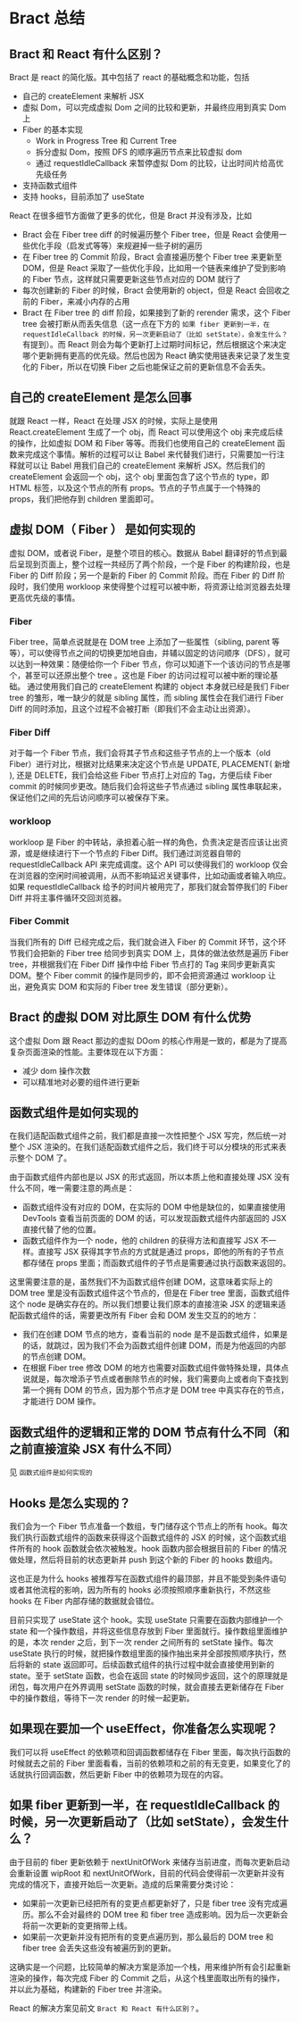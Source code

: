 # Bract 总结

## Bract 和 React 有什么区别？
Bract 是 react 的简化版。其中包括了 react 的基础概念和功能，包括
- 自己的 createElement 来解析 JSX
- 虚拟 Dom，可以完成虚拟 Dom 之间的比较和更新，并最终应用到真实 Dom 上
- Fiber 的基本实现
  - Work in Progress Tree 和 Current Tree
  - 拆分虚拟 Dom，按照 DFS 的顺序遍历节点来比较虚拟 dom
  - 通过 requestIdleCallback 来暂停虚拟 Dom 的比较，让出时间片给高优先级任务
- 支持函数式组件
- 支持 hooks，目前添加了 useState

React 在很多细节方面做了更多的优化，但是 Bract 并没有涉及，比如
- Bract 会在 Fiber tree diff 的时候遍历整个 Fiber tree，但是 React 会使用一些优化手段（启发式等等）来规避掉一些子树的遍历
- 在 Fiber tree 的 Commit 阶段，Bract 会直接遍历整个 Fiber tree 来更新至 DOM，但是 React 采取了一些优化手段，比如用一个链表来维护了受到影响的 Fiber 节点，这样就只需要更新这些节点对应的 DOM 就行了
- 每次创建新的 Fiber 的时候，Bract 会使用新的 object，但是 React 会回收之前的 Fiber，来减小内存的占用
- Bract 在 Fiber tree 的 diff 阶段，如果接到了新的 rerender 需求，这个 Fiber tree 会被打断从而丢失信息（这一点在下方的 `如果 fiber 更新到一半，在 requestIdleCallback 的时候，另一次更新启动了（比如 setState），会发生什么？` 有提到）。而 React 则会为每个更新打上过期时间标记，然后根据这个来决定哪个更新拥有更高的优先级。然后也因为 React 确实使用链表来记录了发生变化的 Fiber，所以在切换 Fiber 之后也能保证之前的更新信息不会丢失。

## 自己的 createElement 是怎么回事
就跟 React 一样，React 在处理 JSX 的时候，实际上是使用 React.createElement 生成了一个 obj，而 React 可以使用这个 obj 来完成后续的操作，比如虚拟 DOM 和 Fiber 等等。而我们也使用自己的 createElement 函数来完成这个事情。解析的过程可以让 Babel 来代替我们进行，只需要加一行注释就可以让 Babel 用我们自己的 createElement 来解析 JSX。然后我们的 createElement 会返回一个 obj，这个 obj 里面包含了这个节点的 type，即 HTML 标签，以及这个节点的所有 props。节点的子节点属于一个特殊的 props，我们把他存到 children 里面即可。


## 虚拟 DOM（ Fiber ） 是如何实现的
虚拟 DOM，或者说 Fiber，是整个项目的核心。数据从 Babel 翻译好的节点到最后呈现到页面上，整个过程一共经历了两个阶段，一个是 Fiber 的构建阶段，也是 Fiber 的 Diff 阶段；另一个是新的 Fiber 的 Commit 阶段。而在 Fiber 的 Diff 阶段时，我们使用 workloop 来使得整个过程可以被中断，将资源让给浏览器去处理更高优先级的事情。

### Fiber
Fiber tree，简单点说就是在 DOM tree 上添加了一些属性（sibling, parent 等等），可以使得节点之间的切换更加地自由，并辅以固定的访问顺序（DFS），就可以达到一种效果：随便给你一个 Fiber 节点，你可以知道下一个该访问的节点是哪个，甚至可以还原出整个 tree 。这也是 Fiber 的访问过程可以被中断的理论基础。
通过使用我们自己的 createElement 构建的 object 本身就已经是我们 Fiber tree 的雏形，唯一缺少的就是 sibling 属性，而 sibling 属性会在我们进行 Fiber Diff 的同时添加，且这个过程不会被打断（即我们不会主动让出资源）。

### Fiber Diff
对于每一个 Fiber 节点，我们会将其子节点和这些子节点的上一个版本（old Fiber）进行对比，根据对比结果来决定这个节点是 UPDATE, PLACEMENT( 新增 ), 还是 DELETE，我们会给这些 Fiber 节点打上对应的 Tag，方便后续 Fiber commit 的时候同步更改。随后我们会将这些子节点通过 sibling 属性串联起来，保证他们之间的先后访问顺序可以被保存下来。

### workloop
workloop 是 Fiber 的中转站，承担着心脏一样的角色，负责决定是否应该让出资源，或是继续进行下一个节点的 Fiber Diff。我们通过浏览器自带的 requestIdleCallback API 来完成调度。这个 API 可以使得我们的 workloop 仅会在浏览器的空闲时间被调用，从而不影响延迟关键事件，比如动画或者输入响应。如果 requestIdleCallback 给予的时间片被用完了，那我们就会暂停我们的 Fiber Diff 并将主事件循环交回浏览器。

### Fiber Commit
当我们所有的 Diff 已经完成之后，我们就会进入 Fiber 的 Commit 环节，这个环节我们会把新的 Fiber tree 给同步到真实 DOM 上，具体的做法依然是遍历 Fiber tree，并根据我们在 Fiber Diff 操作中给 Fiber 节点打的 Tag 来同步更新真实 DOM。整个 Fiber commit 的操作是同步的，即不会把资源通过 workloop 让出，避免真实 DOM 和实际的 Fiber tree 发生错误（部分更新）。

## Bract 的虚拟 DOM 对比原生 DOM 有什么优势
这个虚拟 Dom 跟 React 那边的虚拟 DOom 的核心作用是一致的，都是为了提高复杂页面渲染的性能。主要体现在以下方面：
- 减少 dom 操作次数
- 可以精准地对必要的组件进行更新

## 函数式组件是如何实现的
在我们适配函数式组件之前，我们都是直接一次性把整个 JSX 写完，然后统一对整个 JSX 渲染的。在我们适配函数式组件之后，我们终于可以分模块的形式来表示整个 DOM 了。

由于函数式组件内部也是以 JSX 的形式返回，所以本质上他和直接处理 JSX 没有什么不同，唯一需要注意的两点是：
- 函数式组件没有对应的 DOM，在实际的 DOM 中他是缺位的，如果直接使用 DevTools 查看当前页面的 DOM 的话，可以发现函数式组件内部返回的 JSX 直接代替了他的位置。
- 函数式组件作为一个 node，他的 children 的获得方法和直接写 JSX 不一样。直接写 JSX 获得其字节点的方式就是通过 props，即他的所有的子节点都存储在 props 里面；而函数式组件的子节点是需要通过执行函数来返回的。

这里需要注意的是，虽然我们不为函数式组件创建 DOM，这意味着实际上的 DOM tree 里是没有函数式组件这个节点的，但是在 Fiber tree 里面，函数式组件这个 node 是确实存在的。所以我们想要让我们原本的直接渲染 JSX 的逻辑来适配函数式组件的话，需要更改所有 Fiber 会和 DOM 发生交互的的地方：
- 我们在创建 DOM 节点的地方，查看当前的 node 是不是函数式组件，如果是的话，就跳过，因为我们不会为函数式组件创建 DOM，而是为他返回的内部的节点创建 DOM。
- 在根据 Fiber tree 修改 DOM 的地方也需要对函数式组件做特殊处理，具体点说就是，每次增添子节点或者删除节点的时候，我们需要向上或者向下查找到第一个拥有 DOM 的节点，因为那个节点才是 DOM  tree 中真实存在的节点，才能进行 DOM 操作。

## 函数式组件的逻辑和正常的 DOM 节点有什么不同（和之前直接渲染 JSX 有什么不同）
见 `函数式组件是如何实现的`

## Hooks 是怎么实现的？
我们会为一个 Fiber 节点准备一个数组，专门储存这个节点上的所有 hook。每次我们执行函数式组件的函数来获得这个函数式组件的 JSX 的时候，这个函数式组件所有的 hook 函数就会依次被触发。hook 函数内部会根据目前的 Fiber 的情况做处理，然后将目前的状态更新并 push 到这个新的 Fiber 的 hooks 数组内。

这也正是为什么 hooks 被推荐写在函数式组件的最顶部，并且不能受到条件语句或者其他流程的影响，因为所有的 hooks 必须按照顺序重新执行，不然这些 hooks 在 Fiber 内部存储的数据就会错位。

目前只实现了 useState 这个 hook。实现 useState 只需要在函数内部维护一个 state 和一个操作数组，并将这些信息存放到 Fiber 里面就行。操作数组里面维护的是，本次 render 之后，到下一次 render 之间所有的 setState 操作。每次 useState 执行的时候，就把操作数组里面的操作抽出来并全部按照顺序执行，然后将新的 state 返回即可。后续函数式组件的执行过程中就会直接使用到新的 state。至于 setState 函数，也会在返回 state 的时候同步返回，这个的原理就是闭包，每次用户在外界调用 setState 函数的时候，就会直接去更新储存在 Fiber 中的操作数组，等待下一次 render 的时候一起更新。

## 如果现在要加一个 useEffect，你准备怎么实现呢？
我们可以将 useEffect 的依赖项和回调函数都储存在 Fiber 里面，每次执行函数的时候就去之前的 Fiber 里面看看，当前的依赖项和之前的有无变更，如果变化了的话就执行回调函数，然后更新 Fiber 中的依赖项为现在的内容。

## 如果 fiber 更新到一半，在 requestIdleCallback 的时候，另一次更新启动了（比如 setState），会发生什么？
由于目前的 fiber 更新依赖于 nextUnitOfWork 来储存当前进度，而每次更新启动会重新设置 wipRoot 和 nextUnitOfWork，目前的代码会使得前一次更新并没有完成的情况下，直接开始后一次更新。造成的后果需要分类讨论：
- 如果前一次更新已经把所有的变更点都更新好了，只是 fiber tree 没有完成遍历。那么不会对最终的 DOM tree 和 fiber tree 造成影响。因为后一次更新会将前一次更新的变更捎带上线。
- 如果前一次更新并没有把所有的变更点遍历到，那么最后的 DOM tree 和 fiber tree 会丢失这些没有被遍历到的更新。

这确实是一个问题，比较简单的解决方案是添加一个栈，用来维护所有会引起重新渲染的操作，每次完成 Fiber 的 Commit 之后，从这个栈里面取出所有的操作，并以此为基础，构建新的 Fiber tree 并渲染。

React 的解决方案见前文 `Bract 和 React 有什么区别？`。